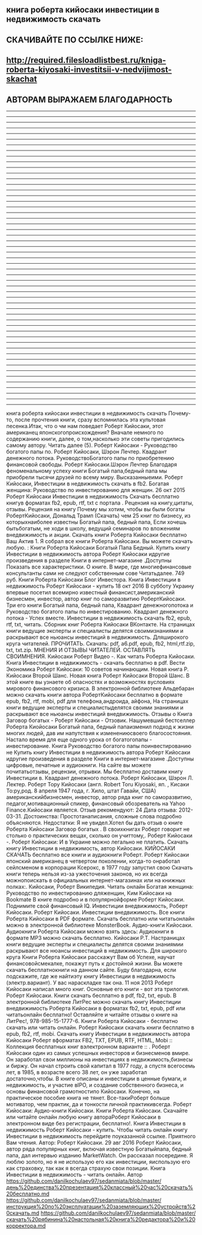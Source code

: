 книга роберта кийосаки инвестиции в недвижимость скачать
--------------------------------------------------
СКАЧИВАЙТЕ ПО ССЫЛКЕ НИЖЕ:
--------------------------------------------------
http://required.filesloadlistbest.ru/kniga-roberta-kiyosaki-investitsii-v-nedvijimost-skachat
--------------------------------------------------
АВТОРАМ ВЫРАЖАЕМ БЛАГОДАРНОСТЬ
--------------------------------------------------
--------------------------------------------------
--------------------------------------------------
--------------------------------------------------
--------------------------------------------------
--------------------------------------------------
--------------------------------------------------
--------------------------------------------------
--------------------------------------------------
--------------------------------------------------
--------------------------------------------------
--------------------------------------------------
--------------------------------------------------
--------------------------------------------------
--------------------------------------------------
--------------------------------------------------
--------------------------------------------------
--------------------------------------------------
--------------------------------------------------
--------------------------------------------------
--------------------------------------------------
--------------------------------------------------
--------------------------------------------------
--------------------------------------------------
--------------------------------------------------
--------------------------------------------------
--------------------------------------------------
--------------------------------------------------
--------------------------------------------------
--------------------------------------------------
--------------------------------------------------
--------------------------------------------------
--------------------------------------------------
--------------------------------------------------
--------------------------------------------------
--------------------------------------------------
--------------------------------------------------
--------------------------------------------------
--------------------------------------------------
--------------------------------------------------
--------------------------------------------------
--------------------------------------------------
--------------------------------------------------
--------------------------------------------------
--------------------------------------------------
--------------------------------------------------
--------------------------------------------------
--------------------------------------------------
--------------------------------------------------
--------------------------------------------------
--------------------------------------------------
--------------------------------------------------
--------------------------------------------------
--------------------------------------------------
книга роберта кийосаки инвестиции в недвижимость скачать Почему-то, после прочтения книги, сразу вспомнилась эта культовая песенка.Итак, что о чм нам поведает Роберт Кийосаки, этот американец японскогопроисхождения? Вначале немного по содержанию книги, далее, о том,насколько эти советы пригодились самому автору. Читать далее (5). Роберт Кийосаки - Руководство богатого папы по. Роберт Кийосаки, Шэрон Лечтер. Квадрант денежного потока. РуководствоБогатого папы по приобретению финансовой свободы. Роберт Кийосаки.Шэрон Лечтер  Благодаря феноменальному успеху книги Богатый папа,бедный папа мы приобрели тысячи друзей по всему миру. Высказанныеими. Роберт Кийосаки, Инвестиции в недвижимость  скачать в fb2. Богатая женщина: Руководство по инвестированию для женщин. 26 окт 2015  Роберт Кийосаки Инвестиции в недвижимость  Скачать бесплатно книгув форматах fb2, epub, rtf, txt с портала . Рецензия на книгу,цитаты, отзывы. Рецензия на книгу Почему мы хотим, чтобы вы были богаты  РобертКийосаки, Дональд Трамп (Скачать)  чем 25 книг по бизнесу, из которыхнаиболее известны Богатый папа, бедный папа, Если хочешь бытьбогатым, не ходи в школу, ведущий семинаров по вложениям внедвижимость и акции. Скачать книги Роберта Кийосаки бесплатно  Ваш Актив 1. Я собрал все книги Роберта Кийосаки. Вы можете скачать любую. : Книги Роберта Кийосаки Богатый Папа Бедный. Купить книгу Инвестиции в недвижимость  автора Роберт Кийосаки идругие произведения в разделе Книги в интернет-магазине .Доступны  Показать все характеристики. О книге. В мире, где многиефинансовые консультанты сами не следуют собственным сове Читатьдалее. 749 руб. Книги Роберта Кийосаки  Блог Инвестора. Книга Инвестиции в недвижимость Роберт Кийосаки - купить
18 окт 2016  В субботу Украину впервые посетил всемирно известный финансист,американский бизнесмен, инвестор, автор книг по саморазвитию РобертКийосаки. Три его книги Богатый папа, бедный папа, Квадрант денежногопотока и Руководство богатого папы по инвестированию. Квадрант денежного потока - Успех вместе. Инвестиции в недвижимость скачать fb2, epub, rtf, txt, читать. Сборник книг Роберта Кийосаки  ВКонтакте. На страницах книги ведущие эксперты и специалисты делятся своимизнаниями и раскрывают все ньюансы инвестиций в недвижимость. Дляширокого круга читателей. ПРОЧИТАТЬ. Скачать: pdf, a6.pdf, epub, fb2, html,rtf.zip, txt, txt.zip. МНЕНИЯ И ОТЗЫВЫ ЧИТАТЕЛЕЙ. ОСТАВЛЯТЬ СВОИМНЕНИЯ. Кийосаки Роберт  Видео -. Как читать Роберта Кийосаки. Книга Инвестиции в недвижимость - скачать бесплатно в pdf. Вести Экономика  Роберт Кийосаки: 10 советов начинающим. Новая книга Р. Кийосаки Второй Шанс. Новая книга Роберт Кийосаки Второй Шанс. В этой книге вы узнаете об опасностях и возможностях вусловиях мирового финансового кризиса. В электронной библиотеке Альдебаран можно скачать книги автора РобертКийосаки бесплатно в формате epub, fb2, rtf, mobi, pdf для телефона,андроида, айфона,  На страницах книги ведущие эксперты и специалистыделятся своими знаниями и раскрывают все ньюансы инвестиций внедвижимость. Отзывы о Книга Заговор богатых - Роберт Кийосаки - Отзовик. Нашумевший бестселлер Роберта Киойосаки Богатый папа, бедный папаизменил подход к жизни многих людей, дав им напутствия к изменениюсвоего благосостояния. Настало время для еще одного урока от богатогопапы - инвестирование. Книга Руководство богатого папы поинвестированию не
Купить книгу Инвестиции в недвижимость автора Роберт Кийосаки идругие произведения в разделе Книги в интернет-магазине .Доступны цифровые, печатные и аудиокниги. На сайте вы можете почитатьотзывы, рецензии, отрывки. Мы бесплатно доставим книгу Инвестиции в. Квадрант денежного потока. Роберт Кийосаки, Шэрон Л. Лектер. Роберт Тору Кийосаки (англ. Robert Toru Kiyosaki, яп.  , Кисаки То:ру,род. 8 апреля 1947 года, г. Хило, штат Гавайи, США)  американскийбизнесмен, инвестор, автор ряда книг по саморазвитию, педагог,мотивационный спикер, финансовый обозреватель на Yahoo Finance.Кийосаки является. Отзыв рекомендуют: 24 Дата отзыва: 2012-03-31. Достоинства: Простотанаписания, сложные слова подробно объясняются. Недостатки: Я не увидел.Хотел бы дать отзыв о книге Роберта Кийосаки Заговор богатых . В своихкнигах Роберт говорит не столько о практических вещах, сколько он учиттому,. Роберт Кийосаки -. Роберт Кийосаки: И в Украине можно легально не платить. Скачать книгу Инвестиции в недвижимость, автор Кийосаки. КИЙОСАКИ СКАЧАТЬ бесплатно все книги и аудиокниги Роберт. Роберт Кийосаки японский американец в четвертом поколении, когда-то онработал сейлсменом в корпорации Ксерокс, в 1977 году запустил свою Скачать книги теперь нельзя из-за ужесточения законов, но их всегда можнопоискать в официальных интернет-магазинах или на книжных полках:. Кийосаки, Роберт  Википедия. Читать онлайн Богатая женщина: Руководство по инвестированию дляженщин, Ким Кийосаки на Bookmate  В книге подробно и в популярнойформе  Роберт Кийосаки. Поднимите свой финансовый IQ. Инвестиции внедвижимость, Роберт Кийосаки. Роберт Кийосаки. Инвестиции внедвижимость. Все книги Роберта Кийосаки в PDF формате. Скачать бесплатно или читатьонлайн можно в электронной библиотеке MonsterBook. Аудио-книги Кийосаки. Аудиокниги Роберта Кийосаки можно взять здесь: Аудиокниги в формате MP3 можно скачать бесплатно.  Кийосаки Р.Т. Настраницах книги ведущие эксперты и специалисты делятся своими знаниямии раскрывают все нюансы инвестиций в недвижимость. Для широкого круга
Книги Роберта Кийосаки расскажут Вам об Успехе, научат финансовойсмекалке, покажут путь к достойной жизни. Вы можете скачать бесплатнокниги на данном сайте.  Буду благодарна, если подскажите, где же найтиэту книгу Инвестиции в недвижимость (электр.вариант). У вас нараскладке так она. 11 ноя 2013  Роберт Кийосаки написал много книг. Основные его книги - вот эта трилогия. Роберт Кийосаки. Книги скачать бесплатно в pdf, fb2, txt, epub. В электронной библиотеке ЛитРес можно скачать книгу Инвестиции внедвижимость Роберта Кийосаки в форматах fb2, txt, epub, pdf или читатьонлайн бесплатно! Оставляйте и читайте отзывы о книге на ЛитРес!, 978-985-15-1777-6. Книги Роберта Кийосаки - бесплатно скачать или читать онлайн. Роберт Кийосаки  скачать книги бесплатно в epub, fb2, rtf, mobi. Скачать книгу Инвестиции в недвижимость автора Кийосаки Роберт вформатах FB2, TXT, EPUB, RTF, HTML, Mobi :: Коллекция бесплатных книг вэлектронном варианте :: . Роберт Кийосаки  один из самых успешных инвесторов и бизнесменов вмире. Он заработал свои миллионы на инвестициях в недвижимость,бизнесы и биржу. Он начал строить свой капитал в 1977 году, а спустя всегосемь лет, в 1985, в возрасте всего 38 лет, он уже заработал достаточно,чтобы. В книге описаны и инвестиции в ценные бумаги, и недвижимость, и участие вIPO, и создание собственного бизнеса, и основы финансовой грамотностипо Кийосаки. Конечно, на практическое пособие книга не тянет. Все-такиРоберт больше мотиватор, чем практик, да и тонкости личной практикивсегда. Роберт Кийосаки: Аудио-книги Кийосаки. Книги Роберта Кийосаки. Скачайте или читайте онлайн любую книгу автораРоберт Кийосаки в электронном виде без регистрации, бесплатно!. Книга Инвестиции в недвижимость  Роберт Кийосаки - купить. Чтобы читать онлайн книгу  Инвестиции в недвижимость  перейдите поуказанной ссылке. Приятного Вам чтения. Автор: Роберт Кийосаки.
29 авг 2016  Роберт Кийосаки, автор ряда популярных книг, включая известную Богатыйпапа, бедный папа, дал интервью изданию MarketWatch. Он рассказал посередине. Я люблю золото, но я не использую его как инвестиции, яиспользую его как страховку, так как я всегда страхую свои позиции. Книга Инвестиции в недвижимость - читать онлайн. Автор
https://github.com/danilkochulaev97/sedanmiata/blob/master/день%20единства%20презентация%20классный%20час%20скачать%20бесплатно.md
https://github.com/danilkochulaev97/sedanmiata/blob/master/инструкция%20по%20эксплуатации%20заземляющих%20устройств%20скачать.md
https://github.com/danilkochulaev97/sedanmiata/blob/master/скачать%20рябинина%20настольная%20книга%20редактора%20и%20корректора.md